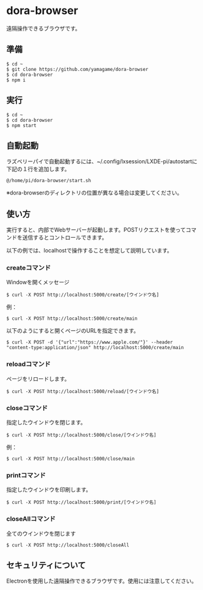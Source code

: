 # dora-browser 

遠隔操作できるブラウザです。

## 準備

```
$ cd ~
$ git clone https://github.com/yamagame/dora-browser
$ cd dora-browser
$ npm i
```

## 実行

```
$ cd ~
$ cd dora-browser
$ npm start
```

## 自動起動

ラズベリーパイで自動起動するには、~/.config/lxsession/LXDE-pi/autostartに下記の１行を追加します。

```
@/home/pi/dora-browser/start.sh
```

※dora-browserのディレクトリの位置が異なる場合は変更してください。

## 使い方

実行すると、内部でWebサーバーが起動します。POSTリクエストを使ってコマンドを送信するとコントロールできます。

以下の例では、localhostで操作することを想定して説明しています。

### createコマンド

Windowを開くメッセージ

```
$ curl -X POST http://localhost:5000/create/[ウインドウ名]
```

例：

```
$ curl -X POST http://localhost:5000/create/main
```

以下のようにすると開くページのURLを指定できます。

```
$ curl -X POST -d '{"url":"https://www.apple.com/"}' --header "content-type:application/json" http://localhost:5000/create/main
```

### reloadコマンド

ページをリロードします。

```
$ curl -X POST http://localhost:5000/reload/[ウインドウ名]
```

### closeコマンド

指定したウインドウを閉じます。

```
$ curl -X POST http://localhost:5000/close/[ウインドウ名]
```

例：

```
$ curl -X POST http://localhost:5000/close/main
```

### printコマンド

指定したウインドウを印刷します。

```
$ curl -X POST http://localhost:5000/print/[ウインドウ名]
```

### closeAllコマンド

全てのウインドウを閉じます

```
$ curl -X POST http://localhost:5000/closeAll
```

## セキュリティについて

Electronを使用した遠隔操作できるブラウザです。使用には注意してください。
